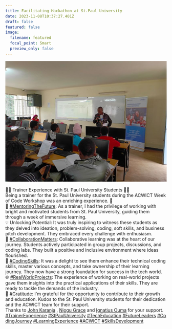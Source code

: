 ```yaml
---
title: Facilitating Hackathon at St.Paul University
date: 2023-11-08T10:37:27.401Z
draft: false
featured: false
image:
  filename: featured
  focal_point: Smart
  preview_only: false
---
```

![](1697530006161.jpg)

👨‍🏫 Trainer Experience with St. Paul University Students 👩‍🎓\
Being a trainer for the St. Paul University students during the ACWICT Week of Code Workshop was an enriching experience. 🌟\
🎯 [\#MentoringTheFuture](https://www.linkedin.com/feed/hashtag/?keywords=mentoringthefuture&highlightedUpdateUrns=urn%3Ali%3Aactivity%3A7119956907053756416): As a trainer, I had the privilege of working with bright and motivated students from St. Paul University, guiding them through a week of immersive learning.\
💡 Unlocking Potential: It was truly inspiring to witness these students as they delved into ideation, problem-solving, coding, soft skills, and business pitch development. They embraced every challenge with enthusiasm.\
🤝 [\#CollaborationMatters](https://www.linkedin.com/feed/hashtag/?keywords=collaborationmatters&highlightedUpdateUrns=urn%3Ali%3Aactivity%3A7119956907053756416): Collaborative learning was at the heart of our journey. Students actively participated in group projects, discussions, and coding labs. They built a positive and inclusive environment where ideas flourished.\
🚀 [\#CodingSkills](https://www.linkedin.com/feed/hashtag/?keywords=codingskills&highlightedUpdateUrns=urn%3Ali%3Aactivity%3A7119956907053756416): It was a delight to see them enhance their technical coding skills, master various concepts, and take ownership of their learning journey. They now have a strong foundation for success in the tech world.\
🌐 [\#RealWorldProjects](https://www.linkedin.com/feed/hashtag/?keywords=realworldprojects&highlightedUpdateUrns=urn%3Ali%3Aactivity%3A7119956907053756416): The experience of working on real-world projects gave them insights into the practical applications of their skills. They are ready to tackle the demands of the industry.\
🙏 [\#Gratitude](https://www.linkedin.com/feed/hashtag/?keywords=gratitude&highlightedUpdateUrns=urn%3Ali%3Aactivity%3A7119956907053756416): I'm grateful for the opportunity to contribute to their growth and education. Kudos to the St. Paul University students for their dedication and the ACWICT team for their support.\
Thanks to [John Karanja](https://www.linkedin.com/in/ACoAABBdN6wBSpVVQIm3KIpNxAbtCkiy6NgagZ0) , [Njogu Grace](https://www.linkedin.com/in/ACoAABfeTBYBBiiUM142EFxiPnEan5rlpYNlXnQ) and [Ignatius Ouma](https://www.linkedin.com/in/ACoAACqmPawBhzJDHyNIqXv9R0lExolgyGM8Dkc) for your support.\
[\#TrainerExperience](https://www.linkedin.com/feed/hashtag/?keywords=trainerexperience&highlightedUpdateUrns=urn%3Ali%3Aactivity%3A7119956907053756416) [\#StPaulUniversity](https://www.linkedin.com/feed/hashtag/?keywords=stpauluniversity&highlightedUpdateUrns=urn%3Ali%3Aactivity%3A7119956907053756416) [\#TechEducation](https://www.linkedin.com/feed/hashtag/?keywords=techeducation&highlightedUpdateUrns=urn%3Ali%3Aactivity%3A7119956907053756416) [\#FutureLeaders](https://www.linkedin.com/feed/hashtag/?keywords=futureleaders&highlightedUpdateUrns=urn%3Ali%3Aactivity%3A7119956907053756416) [\#CodingJourney](https://www.linkedin.com/feed/hashtag/?keywords=codingjourney&highlightedUpdateUrns=urn%3Ali%3Aactivity%3A7119956907053756416) [\#LearningExperience](https://www.linkedin.com/feed/hashtag/?keywords=learningexperience&highlightedUpdateUrns=urn%3Ali%3Aactivity%3A7119956907053756416) [\#ACWICT](https://www.linkedin.com/feed/hashtag/?keywords=acwict&highlightedUpdateUrns=urn%3Ali%3Aactivity%3A7119956907053756416) [\#SkillsDevelopment](https://www.linkedin.com/feed/hashtag/?keywords=skillsdevelopment&highlightedUpdateUrns=urn%3Ali%3Aactivity%3A7119956907053756416)

![]()

![]()

![]()